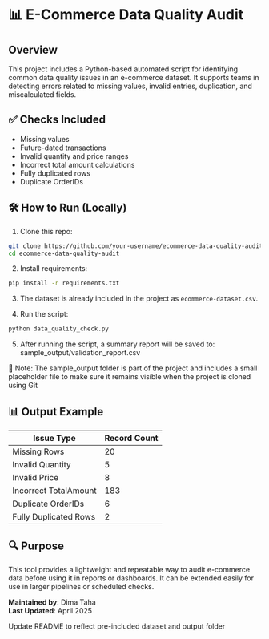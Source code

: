 # 📊 E-Commerce Data Quality Audit

## Overview
This project includes a Python-based automated script for identifying common data quality issues in an e-commerce dataset. It supports teams in detecting errors related to missing values, invalid entries, duplication, and miscalculated fields.

## ✅ Checks Included
- Missing values
- Future-dated transactions
- Invalid quantity and price ranges
- Incorrect total amount calculations
- Fully duplicated rows
- Duplicate OrderIDs

## 🛠️ How to Run (Locally)

1. Clone this repo:
```bash
git clone https://github.com/your-username/ecommerce-data-quality-audit.git
cd ecommerce-data-quality-audit
```

2. Install requirements:
```bash
pip install -r requirements.txt
```

3. The dataset is already included in the project as `ecommerce-dataset.csv`.


4. Run the script:
```bash
python data_quality_check.py
```

5. After running the script, a summary report will be saved to:
   sample_output/validation_report.csv


📁 Note: The sample_output folder is part of the project and includes a small placeholder file to make sure it remains visible when the project is cloned using Git



## 📊 Output Example

| Issue Type            | Record Count |
|-----------------------|---------------|
| Missing Rows          | 20            |
| Invalid Quantity      | 5             |
| Invalid Price         | 8             |
| Incorrect TotalAmount | 183           |
| Duplicate OrderIDs    | 6             |
|Fully Duplicated Rows  | 2             |

## 🔍 Purpose
This tool provides a lightweight and repeatable way to audit e-commerce data before using it in reports or dashboards. It can be extended easily for use in larger pipelines or scheduled checks.

**Maintained by**: Dima Taha  
**Last Updated**: April 2025

Update README to reflect pre-included dataset and output folder

